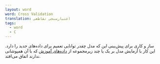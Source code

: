 ```yaml
---
layout: word
word: Cross Validation
translation: اعتبارسنجی تقاطعی
tags:
  - word
  - C
---
```

ساز و کاری برای پیش‌بینی این که مدل چقدر توانایی تعمیم برای داده‌های جدید را دارد. این کار با آزمایش مدل بر یک یا چند زیرمجموعه از [داده‌های آموزش](/T/training_set) که با آن همپوشانی ندارند اتفاق می‌افتد.